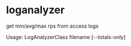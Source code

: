 # loganalyzer
get min/avg/max rps from access logs

Usage: LogAnalyzerClass filename [--totals-only]
